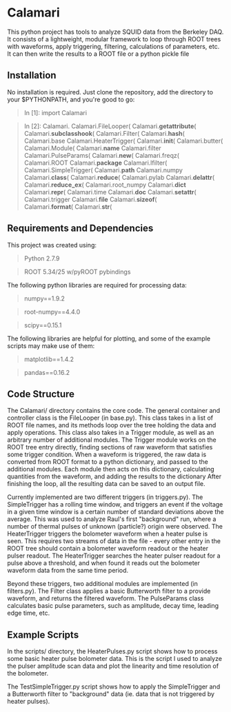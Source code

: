Calamari
========

This python project has tools to analyze SQUID data from the Berkeley DAQ.
It consists of a lightweight, modular framework to loop through ROOT trees with waveforms, apply triggering, filtering, calculations of parameters, etc.
It can then write the results to a ROOT file or a python pickle file

Installation
------------

No installation is required.  Just clone the repository, add the directory to your $PYTHONPATH, and you're good to go:

>In [1]: import Calamari

>In [2]: Calamari.
>Calamari.FileLooper(        Calamari.__getattribute__(  Calamari.__subclasshook__(
>Calamari.Filter(            Calamari.__hash__(          Calamari.base
>Calamari.HeaterTrigger(     Calamari.__init__(          Calamari.butter(
>Calamari.Module(            Calamari.__name__           Calamari.filter
>Calamari.PulseParams(       Calamari.__new__(           Calamari.freqz(
>Calamari.ROOT               Calamari.__package__        Calamari.lfilter(
>Calamari.SimpleTrigger(     Calamari.__path__           Calamari.numpy
>Calamari.__class__(         Calamari.__reduce__(        Calamari.pylab
>Calamari.__delattr__(       Calamari.__reduce_ex__(     Calamari.root\_numpy
>Calamari.__dict__           Calamari.__repr__(          Calamari.time
>Calamari.__doc__            Calamari.__setattr__(       Calamari.trigger
>Calamari.__file__           Calamari.__sizeof__(        
>Calamari.__format__(        Calamari.__str__(           


Requirements and Dependencies
-----------------------------

This project was created using:

>Python 2.7.9

>ROOT 5.34/25 w/pyROOT pybindings

The following python libraries are required for processing data:

>numpy==1.9.2

>root-numpy==4.4.0

>scipy==0.15.1

The following libraries are helpful for plotting, and some of the example scripts may make use of them:

>matplotlib==1.4.2

>pandas==0.16.2

Code Structure
--------------

The Calamari/ directory contains the core code.
The general container and controller class is the FileLooper (in base.py).
This class takes in a list of ROOT file names, and its methods loop over the tree holding the data and apply operations.
This class also takes in a Trigger module, as well as an arbitrary number of additional modules.
The Trigger module works on the ROOT tree entry directly, finding sections of raw waveform that satisfies some trigger condition.
When a waveform is triggered, the raw data is converted from ROOT format to a python dictionary, and passed to the additional modules.
Each module then acts on this dictionary, calculating quantities from the waveform, and adding the results to the dictionary
After finishing the loop, all the resulting data can be saved to an output file.

Currently implemented are two different triggers (in triggers.py).
The SimpleTrigger has a rolling time window, and triggers an event if the voltage in a given time window is a certain number of standard deviations above the average.
This was used to analyze Raul's first "background" run, where a number of thermal pulses of unknown (particle?) origin were observed.
The HeaterTrigger triggers the bolometer waveform when a heater pulse is seen. This requires two streams of data in the file - every other entry in the ROOT tree should contain a bolometer waveform readout or the heater pulser readout.
The HeaterTrigger searches the heater pulser readout for a pulse above a threshold, and when found it reads out the bolometer waveform data from the same time period.

Beyond these triggers, two additional modules are implemented (in filters.py).
The Filter class applies a basic Butterworth filter to a provide waveform, and returns the filtered waveform.
The PulseParams class calculates basic pulse parameters, such as amplitude, decay time, leading edge time, etc.

Example Scripts
---------------

In the scripts/ directory, the HeaterPulses.py script shows how to process some basic heater pulse bolometer data.
This is the script I used to analyze the pulser amplitude scan data and plot the linearity and time resolution of the bolometer.

The TestSimpleTrigger.py script shows how to apply the SimpleTrigger and a Butterworth filter to "background" data (ie. data that is not triggered by heater pulses).
